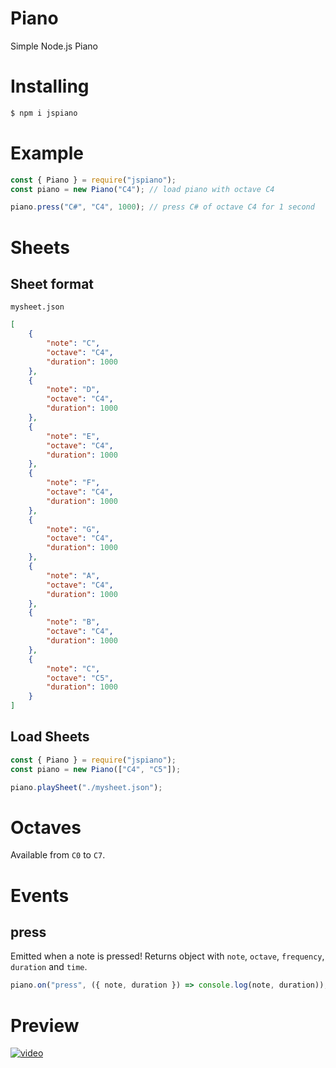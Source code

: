 # Piano
Simple Node.js Piano

# Installing

```sh
$ npm i jspiano
```

# Example

```js
const { Piano } = require("jspiano");
const piano = new Piano("C4"); // load piano with octave C4

piano.press("C#", "C4", 1000); // press C# of octave C4 for 1 second
```

# Sheets
## Sheet format
`mysheet.json`

```json
[
    {
        "note": "C",
        "octave": "C4",
        "duration": 1000
    },
    {
        "note": "D",
        "octave": "C4",
        "duration": 1000
    },
    {
        "note": "E",
        "octave": "C4",
        "duration": 1000
    },
    {
        "note": "F",
        "octave": "C4",
        "duration": 1000
    },
    {
        "note": "G",
        "octave": "C4",
        "duration": 1000
    },
    {
        "note": "A",
        "octave": "C4",
        "duration": 1000
    },
    {
        "note": "B",
        "octave": "C4",
        "duration": 1000
    },
    {
        "note": "C",
        "octave": "C5",
        "duration": 1000
    }
]
```

## Load Sheets

```js
const { Piano } = require("jspiano");
const piano = new Piano(["C4", "C5"]);

piano.playSheet("./mysheet.json");
```

# Octaves
Available from `C0` to `C7`.

# Events
## press
Emitted when a note is pressed! Returns object with `note`, `octave`, `frequency`, `duration` and `time`.

```js
piano.on("press", ({ note, duration }) => console.log(note, duration));
```

# Preview
[![video](https://i.imgur.com/OCe3b4O.png)](https://i.imgur.com/OCe3b4O.mp4 "Preview - Click to Watch!")
